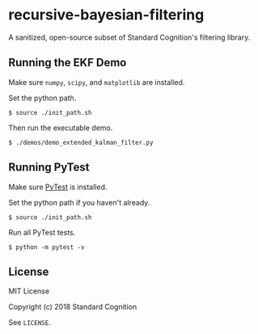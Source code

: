 # recursive-bayesian-filtering

A sanitized, open-source subset of Standard Cognition's filtering library.


## Running the EKF Demo

Make sure `numpy`, `scipy`, and `matplotlib` are installed.  

Set the python path.  
```
$ source ./init_path.sh
```  

Then run the executable demo.  
```
$ ./demos/demo_extended_kalman_filter.py
```


## Running PyTest

Make sure [PyTest](https://docs.pytest.org/en/latest/getting-started.html) is installed.  

Set the python path if you haven't already.  
```
$ source ./init_path.sh
```  

Run all PyTest tests.  
```
$ python -m pytest -v
```


## License

MIT License  

Copyright (c) 2018 Standard Cognition  

See `LICENSE`.
